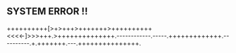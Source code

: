 ## SYSTEM ERROR !!
++++++++++[>+>+++>+++++++>++++++++++<<<<-]>>>+++.>++++++++++++++.------------.-----.+++++++++++++.----------.+.+++++++.---.+++++++++++++++.
